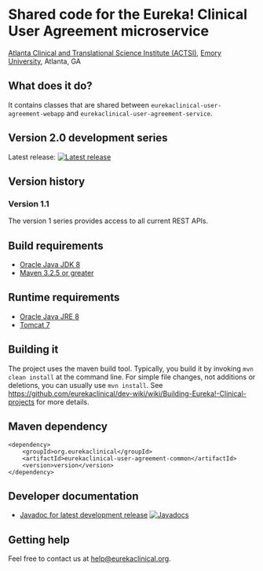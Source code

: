 # Shared code for the Eureka! Clinical User Agreement microservice
[Atlanta Clinical and Translational Science Institute (ACTSI)](http://www.actsi.org), [Emory University](http://www.emory.edu), Atlanta, GA

## What does it do?
It contains classes that are shared between `eurekaclinical-user-agreement-webapp` and `eurekaclinical-user-agreement-service`.

## Version 2.0 development series
Latest release: [![Latest release](https://maven-badges.herokuapp.com/maven-central/org.eurekaclinical/eurekaclinical-user-agreement-common/badge.svg)](https://maven-badges.herokuapp.com/maven-central/org.eurekaclinical/eurekaclinical-user-agreement-common)

## Version history
### Version 1.1
The version 1 series provides access to all current REST APIs.

## Build requirements
* [Oracle Java JDK 8](http://www.oracle.com/technetwork/java/javase/overview/index.html)
* [Maven 3.2.5 or greater](https://maven.apache.org)

## Runtime requirements
* [Oracle Java JRE 8](http://www.oracle.com/technetwork/java/javase/overview/index.html)
* [Tomcat 7](https://tomcat.apache.org)

## Building it
The project uses the maven build tool. Typically, you build it by invoking `mvn clean install` at the command line. For simple file changes, not additions or deletions, you can usually use `mvn install`. See https://github.com/eurekaclinical/dev-wiki/wiki/Building-Eureka!-Clinical-projects for more details.

## Maven dependency
```
<dependency>
    <groupId>org.eurekaclinical</groupId>
    <artifactId>eurekaclinical-user-agreement-common</artifactId>
    <version>version</version>
</dependency>
```

## Developer documentation
* [Javadoc for latest development release](http://javadoc.io/doc/org.eurekaclinical/eurekaclinical-user-agreement-common) [![Javadocs](http://javadoc.io/badge/org.eurekaclinical/eurekaclinical-user-agreement-common.svg)](http://javadoc.io/doc/org.eurekaclinical/eurekaclinical-user-agreement-common)

## Getting help
Feel free to contact us at help@eurekaclinical.org.

